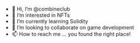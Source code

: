 - 👋 Hi, I’m @combineclub
- 👀 I’m interested in NFTs 
- 🌱 I’m currently learning Solidity
- 💞️ I’m looking to collaborate on game development
- 📫 How to reach me ... you found the right place!

<!---
combineclub/combineclub is a ✨ special ✨ repository because its `README.md` (this file) appears on your GitHub profile.
You can click the Preview link to take a look at your changes.
--->
